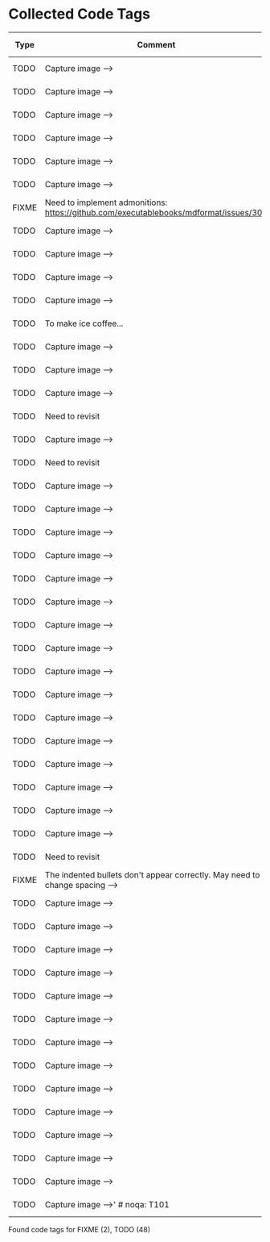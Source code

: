 # Collected Code Tags

| Type   | Comment                                                                               | Last Edit   | Source File                                                                                                                                                                                              |
|--------|---------------------------------------------------------------------------------------|-------------|----------------------------------------------------------------------------------------------------------------------------------------------------------------------------------------------------------|
| TODO   | Capture image -->                                                                     | 2021-06-06  | [_recipe_template.md:13](https://github.com/KyleKing/recipes/blame/2f5f04155f293e8b8a4a6f94c895f9a199038045/_recipe_template.md#L10)                                                                     |
| TODO   | Capture image -->                                                                     | 2021-03-06  | [docs/bread/base_recipe_for_no_knead_bread.md:15](https://github.com/KyleKing/recipes/blame/8d9479ad6e049e761e5ad6a0cb8214d50c9b82d6/docs/bread/base_recipe_for_no_knead_bread.md#L16)                   |
| TODO   | Capture image -->                                                                     | 2021-10-13  | [docs/bread/pretzels.md:13](https://github.com/KyleKing/recipes/blame/d5a88aa3d80486c6c9b1362019669555740e3326/docs/bread/pretzels.md#L10)                                                               |
| TODO   | Capture image -->                                                                     | 2023-07-06  | [docs/breakfast/chia_seed_pudding.md:13](https://github.com/KyleKing/recipes/blame/f213c39fb2cb16cab5c91601e9ff1ff3a8314423/docs/breakfast/chia_seed_pudding.md#L13)                                     |
| TODO   | Capture image -->                                                                     | 2021-05-15  | [docs/breakfast/hash.md:13](https://github.com/KyleKing/recipes/blame/1d45449107e86f3843a3051a6e3a4d43b060cea4/docs/breakfast/hash.md#L14)                                                               |
| TODO   | Capture image -->                                                                     | 2020-12-06  | [docs/dessert/baked_apples.md:15](https://github.com/KyleKing/recipes/blame/e948debd7fe852fd10eb0575278728252d027bad/docs/dessert/baked_apples.md#L16)                                                   |
| FIXME  | Need to implement admonitions: https://github.com/executablebooks/mdformat/issues/309 | 2022-02-27  | [docs/dessert/chocolatines.md:36](https://github.com/KyleKing/recipes/blame/c17d66310b9f5d71e35530942f124df79c8fa500/docs/dessert/chocolatines.md#L36)                                                   |
| TODO   | Capture image -->                                                                     | 2020-12-06  | [docs/dessert/collens_peanut_butter_bars.md:13](https://github.com/KyleKing/recipes/blame/e948debd7fe852fd10eb0575278728252d027bad/docs/dessert/collens_peanut_butter_bars.md#L14)                       |
| TODO   | Capture image -->                                                                     | 2020-12-06  | [docs/dessert/pineapple_upside_down_cake.md:15](https://github.com/KyleKing/recipes/blame/e948debd7fe852fd10eb0575278728252d027bad/docs/dessert/pineapple_upside_down_cake.md#L16)                       |
| TODO   | Capture image -->                                                                     | 2020-12-06  | [docs/drinks/between_the_sheets.md:11](https://github.com/KyleKing/recipes/blame/e948debd7fe852fd10eb0575278728252d027bad/docs/drinks/between_the_sheets.md#L14)                                         |
| TODO   | Capture image -->                                                                     | 2020-12-06  | [docs/drinks/chilly_chile_paloma.md:13](https://github.com/KyleKing/recipes/blame/e948debd7fe852fd10eb0575278728252d027bad/docs/drinks/chilly_chile_paloma.md#L16)                                       |
| TODO   | To make ice coffee...                                                                 | 2022-02-20  | [docs/drinks/coffee.md:29](https://github.com/KyleKing/recipes/blame/7308849bf0d83ec329a3f1cf4f38b58401992e8c/docs/drinks/coffee.md#L29)                                                                 |
| TODO   | Capture image -->                                                                     | 2021-01-17  | [docs/drinks/eggnog.md:13](https://github.com/KyleKing/recipes/blame/d3efdf41b90b163fbc58c10290088faf4eb21173/docs/drinks/eggnog.md#L14)                                                                 |
| TODO   | Capture image -->                                                                     | 2021-05-16  | [docs/drinks/mock-a-rita.md:13](https://github.com/KyleKing/recipes/blame/ab60a24d31738a63c6c864a175e4507bc7807f5c/docs/drinks/mock-a-rita.md#L14)                                                       |
| TODO   | Capture image -->                                                                     | 2020-12-06  | [docs/drinks/pina_colada.md:15](https://github.com/KyleKing/recipes/blame/e948debd7fe852fd10eb0575278728252d027bad/docs/drinks/pina_colada.md#L16)                                                       |
| TODO   | Need to revisit                                                                       | 2023-01-12  | [docs/drinks/pina_colada.md:34](https://github.com/KyleKing/recipes/blame/0507b8c93009404ccd2220b5169f2755b41ba8ae/docs/drinks/pina_colada.md#L34)                                                       |
| TODO   | Capture image -->                                                                     | 2020-12-06  | [docs/drinks/pina_con_lima.md:15](https://github.com/KyleKing/recipes/blame/e948debd7fe852fd10eb0575278728252d027bad/docs/drinks/pina_con_lima.md#L16)                                                   |
| TODO   | Need to revisit                                                                       | 2023-01-12  | [docs/drinks/pina_con_lima.md:34](https://github.com/KyleKing/recipes/blame/0507b8c93009404ccd2220b5169f2755b41ba8ae/docs/drinks/pina_con_lima.md#L34)                                                   |
| TODO   | Capture image -->                                                                     | 2021-02-26  | [docs/drinks/sidecar.md:13](https://github.com/KyleKing/recipes/blame/6b8fa7a06302c6c3d832b5d730a6fea82234cdde/docs/drinks/sidecar.md#L14)                                                               |
| TODO   | Capture image -->                                                                     | 2020-12-06  | [docs/drinks/simple_syrup.md:13](https://github.com/KyleKing/recipes/blame/e948debd7fe852fd10eb0575278728252d027bad/docs/drinks/simple_syrup.md#L14)                                                     |
| TODO   | Capture image -->                                                                     | 2022-02-20  | [docs/drinks/spice_75.md:13](https://github.com/KyleKing/recipes/blame/d0fb00741059e2f4ce679651500657de2f534c0d/docs/drinks/spice_75.md#L10)                                                             |
| TODO   | Capture image -->                                                                     | 2021-01-13  | [docs/drinks/spicy_watermelon_margarita.md:11](https://github.com/KyleKing/recipes/blame/043d0c178ea20ae3561327524a34c912ab72c06d/docs/drinks/spicy_watermelon_margarita.md#L12)                         |
| TODO   | Capture image -->                                                                     | 2022-02-18  | [docs/drinks/strawberry_whiskey_smash.md:13](https://github.com/KyleKing/recipes/blame/a3fc708a22d497b4d5e204e542154c052d7e3f49/docs/drinks/strawberry_whiskey_smash.md#L10)                             |
| TODO   | Capture image -->                                                                     | 2022-01-15  | [docs/drinks/winter_whiskey_sour.md:13](https://github.com/KyleKing/recipes/blame/7c4664a8053c6f11a21640d04846db75c6c8cd16/docs/drinks/winter_whiskey_sour.md#L10)                                       |
| TODO   | Capture image -->                                                                     | 2020-12-06  | [docs/meals/oven-baked_sausage.md:15](https://github.com/KyleKing/recipes/blame/37e530b8bd978ab3d5f92326044dc04a13586ce8/docs/meals/oven-baked_sausage.md#L16)                                           |
| TODO   | Capture image -->                                                                     | 2023-07-06  | [docs/meals/smoked_turkey_reuben.md:13](https://github.com/KyleKing/recipes/blame/f213c39fb2cb16cab5c91601e9ff1ff3a8314423/docs/meals/smoked_turkey_reuben.md#L13)                                       |
| TODO   | Capture image -->                                                                     | 2023-07-06  | [docs/pasta/butternut_squash_gnocchi_with_chickpeas.md:13](https://github.com/KyleKing/recipes/blame/f213c39fb2cb16cab5c91601e9ff1ff3a8314423/docs/pasta/butternut_squash_gnocchi_with_chickpeas.md#L13) |
| TODO   | Capture image -->                                                                     | 2020-12-06  | [docs/pasta/classic_pasta_and_mushrooms.md:15](https://github.com/KyleKing/recipes/blame/e948debd7fe852fd10eb0575278728252d027bad/docs/pasta/classic_pasta_and_mushrooms.md#L16)                         |
| TODO   | Capture image -->                                                                     | 2023-07-16  | [docs/poultry/chicken_salad_sandwich.md:11](https://github.com/KyleKing/recipes/blame/74e7077a29a0d9b0b44a97479e210a25a2422c30/docs/poultry/chicken_salad_sandwich.md#L11)                               |
| TODO   | Capture image -->                                                                     | 2020-12-06  | [docs/poultry/chicken_shawarma.md:13](https://github.com/KyleKing/recipes/blame/e948debd7fe852fd10eb0575278728252d027bad/docs/poultry/chicken_shawarma.md#L16)                                           |
| TODO   | Capture image -->                                                                     | 2023-07-06  | [docs/rice/charred_vegetables_and_pho_rice.md:13](https://github.com/KyleKing/recipes/blame/f213c39fb2cb16cab5c91601e9ff1ff3a8314423/docs/rice/charred_vegetables_and_pho_rice.md#L13)                   |
| TODO   | Capture image -->                                                                     | 2023-07-06  | [docs/rice/rice_with_mushrooms_kale_pumpkin_and_egg.md:13](https://github.com/KyleKing/recipes/blame/f213c39fb2cb16cab5c91601e9ff1ff3a8314423/docs/rice/rice_with_mushrooms_kale_pumpkin_and_egg.md#L13) |
| TODO   | Capture image -->                                                                     | 2020-12-06  | [docs/seafood/oven_baked_fish_with_tomatoes.md:15](https://github.com/KyleKing/recipes/blame/e948debd7fe852fd10eb0575278728252d027bad/docs/seafood/oven_baked_fish_with_tomatoes.md#L16)                 |
| TODO   | Capture image -->                                                                     | 2022-03-10  | [docs/seafood/spicy_salmon_roll_bowls.md:13](https://github.com/KyleKing/recipes/blame/663aded781cc1d9f9e104ed1a3e44990bb053796/docs/seafood/spicy_salmon_roll_bowls.md#L13)                             |
| TODO   | Need to revisit                                                                       | 2023-01-12  | [docs/sides/emily_english_roasted_potatoes.md:36](https://github.com/KyleKing/recipes/blame/0507b8c93009404ccd2220b5169f2755b41ba8ae/docs/sides/emily_english_roasted_potatoes.md#L36)                   |
| FIXME  | The indented bullets don't appear correctly. May need to change spacing -->           | 2022-09-15  | [docs/sides/hummus.md:19](https://github.com/KyleKing/recipes/blame/4033ab8e31206f15637e08d7fe642b5e937b0e9b/docs/sides/hummus.md#L19)                                                                   |
| TODO   | Capture image -->                                                                     | 2023-07-07  | [docs/soup/cashew_curry_beef_with_rice_noodles.md:13](https://github.com/KyleKing/recipes/blame/c6372255486413b94c3247858de24f2d577e2b98/docs/soup/cashew_curry_beef_with_rice_noodles.md#L13)           |
| TODO   | Capture image -->                                                                     | 2020-12-06  | [docs/soup/chicken_noodle_soup.md:13](https://github.com/KyleKing/recipes/blame/e948debd7fe852fd10eb0575278728252d027bad/docs/soup/chicken_noodle_soup.md#L14)                                           |
| TODO   | Capture image -->                                                                     | 2022-04-21  | [docs/soup/lentil_soup.md:13](https://github.com/KyleKing/recipes/blame/b22f88e6c9554415e57da2329715aa2bd8285dfe/docs/soup/lentil_soup.md#L13)                                                           |
| TODO   | Capture image -->                                                                     | 2020-12-06  | [docs/sushi/shrimp_and_avocado.md:13](https://github.com/KyleKing/recipes/blame/e948debd7fe852fd10eb0575278728252d027bad/docs/sushi/shrimp_and_avocado.md#L16)                                           |
| TODO   | Capture image -->                                                                     | 2020-12-06  | [docs/sushi/smoked_salmon_nigiri.md:13](https://github.com/KyleKing/recipes/blame/e948debd7fe852fd10eb0575278728252d027bad/docs/sushi/smoked_salmon_nigiri.md#L16)                                       |
| TODO   | Capture image -->                                                                     | 2020-12-06  | [docs/sushi/vegetable_rolls.md:11](https://github.com/KyleKing/recipes/blame/e948debd7fe852fd10eb0575278728252d027bad/docs/sushi/vegetable_rolls.md#L14)                                                 |
| TODO   | Capture image -->                                                                     | 2022-05-30  | [docs/veggie/cauliflower_and_chickpea_masala.md:13](https://github.com/KyleKing/recipes/blame/023b712e93140089dc39e26d1b885a83d2016281/docs/veggie/cauliflower_and_chickpea_masala.md#L13)               |
| TODO   | Capture image -->                                                                     | 2020-12-06  | [docs/veggie/crispy_baked_sweet_potato_fries.md:13](https://github.com/KyleKing/recipes/blame/e948debd7fe852fd10eb0575278728252d027bad/docs/veggie/crispy_baked_sweet_potato_fries.md#L16)               |
| TODO   | Capture image -->                                                                     | 2023-07-06  | [docs/veggie/crispy_tofu_and_zucchini_stir_fry.md:13](https://github.com/KyleKing/recipes/blame/f213c39fb2cb16cab5c91601e9ff1ff3a8314423/docs/veggie/crispy_tofu_and_zucchini_stir_fry.md#L13)           |
| TODO   | Capture image -->                                                                     | 2020-12-06  | [docs/veggie/green_chile_mac.md:13](https://github.com/KyleKing/recipes/blame/e948debd7fe852fd10eb0575278728252d027bad/docs/veggie/green_chile_mac.md#L16)                                               |
| TODO   | Capture image -->                                                                     | 2020-12-06  | [docs/veggie/guacamole.md:13](https://github.com/KyleKing/recipes/blame/e948debd7fe852fd10eb0575278728252d027bad/docs/veggie/guacamole.md#L16)                                                           |
| TODO   | Capture image -->                                                                     | 2022-04-14  | [docs/veggie/instant_pot_vegetarian_chili.md:13](https://github.com/KyleKing/recipes/blame/ac05846f420851ce02a60d56852742469c1aae70/docs/veggie/instant_pot_vegetarian_chili.md#L13)                     |
| TODO   | Capture image -->                                                                     | 2020-12-06  | [docs/veggie/karens_roasted_veggie_bowls.md:11](https://github.com/KyleKing/recipes/blame/e948debd7fe852fd10eb0575278728252d027bad/docs/veggie/karens_roasted_veggie_bowls.md#L14)                       |
| TODO   | Capture image -->'  # noqa: T101                                                      | 2020-12-06  | [recipes/formatter.py:87](https://github.com/KyleKing/recipes/blame/e948debd7fe852fd10eb0575278728252d027bad/recipes/formatter.py#L63)                                                                   |

Found code tags for FIXME (2), TODO (48)

<!-- calcipy_skip_tags -->
